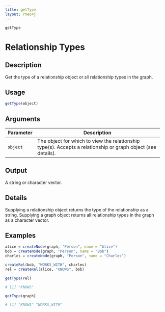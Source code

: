 ```yaml
---
title: getType
layout: rneo4j
---
```


`getType`

# Relationship Types

## Description

Get the type of a relationship object or all relationship types in the graph.

## Usage

```r
getType(object)
```

## Arguments

| Parameter | Description     |
| --------- | --------------- |
| `object`  | The object for which to view the relationship type(s). Accepts a relationship or graph object (see details). |

## Output

A string or character vector.

## Details

Supplying a relationship object returns the type of the relationship as a string. Supplying a graph object returns all relationship types in the graph as a character vector. 

## Examples

```r
alice = createNode(graph, "Person", name = "Alice")
bob = createNode(graph, "Person", name = "Bob")
charles = createNode(graph, "Person", name = "Charles")

createRel(bob, "WORKS_WITH", charles)
rel = createRel(alice, "KNOWS", bob)

getType(rel)

# [1] "KNOWS"

getType(graph)

# [1] "KNOWS" "WORKS_WITH"
```


